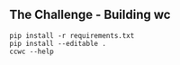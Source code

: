 ## The Challenge - Building wc

```
pip install -r requirements.txt
pip install --editable .
ccwc --help
```